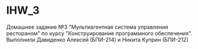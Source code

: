 # IHW_3
Домашнее задание №3 "Мультиагентная система управления рестораном" по курсу "Конструирование программного обеспечения".
Выполнили Давиденко Алексей (БПИ-214) и Никита Куприн (БПИ-212)
